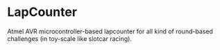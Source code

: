 # LapCounter
Atmel AVR microcontroller-based lapcounter for all kind of round-based challenges (in toy-scale like slotcar racing).
